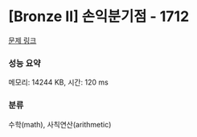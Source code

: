# [Bronze II] 손익분기점 - 1712 

[문제 링크](https://www.acmicpc.net/problem/1712) 

### 성능 요약

메모리: 14244 KB, 시간: 120 ms

### 분류

수학(math), 사칙연산(arithmetic)

